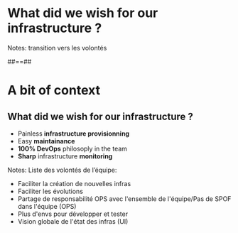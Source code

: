 
<!-- .slide: data-background="./assets/images/vil-son-vRyFSqEOTZI-unsplash.jpg" class="transition" -->

# What did we wish for our infrastructure ?

Notes: transition vers les volontés

##==##

# A bit of context
## What did we wish for our infrastructure ?

- Painless **infrastructure provisionning**
- Easy **maintainance**
- **100% DevOps** philosoply in the team
- **Sharp** infrastructure **monitoring**

Notes: Liste des volontés de l’équipe:
- Faciliter la création de nouvelles infras
- Faciliter les évolutions
- Partage de responsabilité OPS avec l'ensemble de l'équipe/Pas de SPOF dans l'équipe (OPS)
- Plus d'envs pour développer et tester
- Vision globale de l'état des infras (UI)

